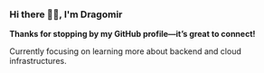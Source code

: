 ### Hi there 🙋🏻, I'm Dragomir

**Thanks for stopping by my GitHub profile—it’s great to connect!**

Currently focusing on learning more about backend and cloud infrastructures.
